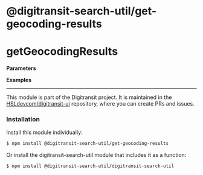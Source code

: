# @digitransit-search-util/get-geocoding-results

# getGeocodingResults

<DESCRIPTION>

**Parameters**
<PARAMETERS>

**Examples**

<!-- This file is automatically generated. Please don't edit it directly:
if you find an error, edit the source file (likely index.js), and re-run
./scripts/generate-readmes in the digitransit-search-util project. -->

---

This module is part of the Digitransit project. It is maintained in the
[HSLdevcom/digitransit-ui](https://github.com/HSLdevcom/digitransit-ui) repository, where you can create
PRs and issues.

### Installation

Install this module individually:

```sh
$ npm install @digitransit-search-util/get-geocoding-results
```

Or install the digitransit-search-util module that includes it as a function:

```sh
$ npm install @digitransit-search-util/digitransit-search-util
```
